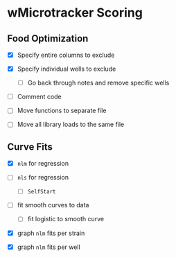wMicrotracker Scoring
=====================

## Food Optimization

- [X] Specify entire columns to exclude 
- [X] Specify individual wells to exclude
	- [ ] Go back through notes and remove specific wells
- [ ] Comment code
- [ ] Move functions to separate file
- [ ] Move all library loads to the same file



## Curve Fits

- [X] `nlm` for regression
- [ ] `nls` for regression
	- [ ] `SelfStart` 
- [ ] fit smooth curves to data
	- [ ] fit logistic to smooth curve
- [X] graph `nlm` fits per strain
- [X] graph `nlm` fits per well
	